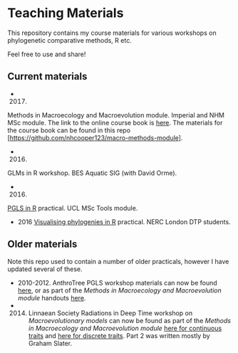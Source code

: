 # Teaching Materials

This repository contains my course materials for various workshops on phylogenetic comparative methods, R etc.

Feel free to use and share!

## Current materials
* 2017. 
Methods in Macroecology and Macroevolution module. 
Imperial and NHM MSc module. 
The link to the online course book is [here](https://rawgit.com/nhcooper123/macro-methods-module/master/MacroModule/_book/index.html).
The materials for the course book can be found in this repo [https://github.com/nhcooper123/macro-methods-module].
* 2016. 
GLMs in R workshop. 
BES Aquatic SIG (with David Orme). 
* 2016. 
[PGLS in R](https://rawgit.com/nhcooper123/TeachingMaterials/master/MSc_UCL/PGLSinR.html) practical. UCL MSc Tools module.
* 2016 
[Visualising phylogenies in R](https://rawgit.com/nhcooper123/TeachingMaterials/master/PhD_Museum/VisualisingPhylo.html) practical.
NERC London DTP students.

## Older materials
Note this repo used to contain a number of older practicals, however I have updated several of these.

* 2010-2012. AnthroTree PGLS workshop materials can now be found [here](https://rawgit.com/nhcooper123/TeachingMaterials/master/MSc_UCL/PGLSinR.html), or as part of the *Methods in Macroecology and Macroevolution module* handouts [here](https://rawgit.com/nhcooper123/TeachingMaterials/master/MSc_Museum/MacroModule/_book/phylogenetic-generalised-least-squares-pgls-in-r.html).
* 2014. Linnaean Society Radiations in Deep Time workshop on *Macroevolutionary models* can now be found as part of the *Methods in Macroecology and Macroevolution module* [here for continuous traits](https://rawgit.com/nhcooper123/TeachingMaterials/master/MSc_Museum/MacroModule/_book/macroevolutionary-models-in-r-part-1-continuous-traits.html) and [here for discrete traits](https://rawgit.com/nhcooper123/TeachingMaterials/master/MSc_Museum/MacroModule/_book/macroevolutionary-models-in-r-part-2-discrete-traits.html). Part 2 was written mostly by Graham Slater.